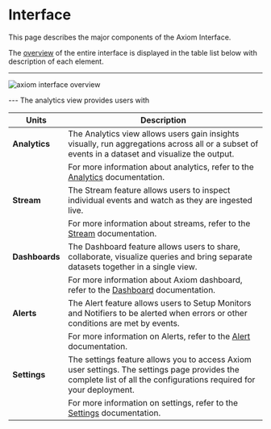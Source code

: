 <div class="axi-header">
  <h1>Interface</h1>
</div>


This page describes the major components of the Axiom Interface. 

The [overview](index.md) of the entire interface is displayed in the table list below with description of each element. 

---

<img class="axi-crop" src="/assets/shots/axiom-interface.png" alt="axiom interface overview" />


--- The analytics view provides users with 

| **Units**            |    **Description**                                                              |
| -------------------- | ------------------------------------------------------------------------------------------------------- |
| **Analytics**        | The Analytics view allows users gain insights visually, run aggregations across all or a subset of events in a dataset and visualize the output. |
|                       | For more information about analytics, refer to the [Analytics](/usage/analyze) documentation. |
| **Stream**           | The Stream feature allows users to inspect individual events and watch as they are ingested live. |
|                     | For more information about streams, refer to the [Stream](/usage/stream) documentation. |
| **Dashboards**      | The Dashboard feature allows users to share, collaborate, visualize queries and bring separate datasets together in a single view. |
|                     | For more information about Axiom dashboard, refer to the [Dashboard](/usage/dashboards) documentation. |
| **Alerts**          | The Alert feature allows users to Setup Monitors and Notifiers to be alerted when errors or other conditions are met by events. |
|                      | For more information on Alerts, refer to the [Alert](/usage/alerts) documentation. |
| **Settings**        | The settings feature allows you to access Axiom user settings. The settings page provides the complete list of all the configurations required for your deployment. |
|                      | For more information on settings, refer to the [Settings](/usage/settings) documentation. |
